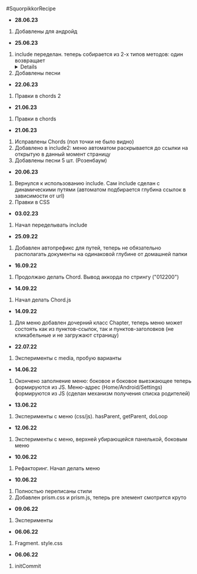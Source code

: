 #SquorpikkorRecipe

* <b>28.06.23</b>
1. Добавлены для андройд
* <b>25.06.23</b>
1. include переделан. теперь собирается из 2-х типов методов: один возвращает <details> по параметрам, другой -- пункт меню
2. Добавлены песни
* <b>22.06.23</b>
1. Правки в chords 2
* <b>21.06.23</b>
1. Правки в chords
* <b>21.06.23</b>
1. Исправлены Chords (пол точки не было видно)
2. Добавлено в include2: меню автоматом раскрывается до ссылки на открытую в данный момент страницу
3. Добавлены песни 5 шт. (Розенбаум)
* <b>20.06.23</b>
1. Вернулся к использованию include. Сам include сделан с динамическими путями (автоматом подбирается глубина ссылок в зависимости от url)
2. Правки в CSS
* <b>03.02.23</b>
1. Начал переделывать include  
* <b>25.09.22</b>
1. Добавлен автопрефикс для путей, теперь не обязательно располагать документы на одинаковой глубине от домашней папки
* <b>16.09.22</b>
1. Продолжаю делать Chord. Вывод аккорда по  стрингу ("012200")
* <b>14.09.22</b>
1. Начал делать Chord.js
* <b>14.09.22</b>
1. Для меню добавлен дочерний класс Chapter, теперь меню может состоять как из пунктов-ссылок, так и пунктов-заголовков (не кликабельные и не загружают страницу)
* <b>22.07.22</b>
1. Эксперименты с media, пробую варианты
* <b>14.06.22</b>
1. Окончено заполнение меню: боковое и боковое выезжающее теперь формируются из JS. Меню-адрес (Home/Android/Settings) формируются из JS (сделан механизм получения списка родителей) 
* <b>13.06.22</b>
1. Эксперименты с меню (css/js). hasParent, getParent, doLoop
* <b>12.06.22</b>
1. Эксперименты с меню, верхней убирающейся панелькой, боковым меню
* <b>10.06.22</b>
1. Рефакторинг. Начал делать меню  
* <b>10.06.22</b>
1. Полностью переписаны стили
2. Добавлен prism.css и prism.js, теперь pre элемент смотрится круто
* <b>09.06.22</b>
1. Эксперименты
* <b>06.06.22</b>
1. Fragment. style.css
* <b>06.06.22</b>
1. initCommit







